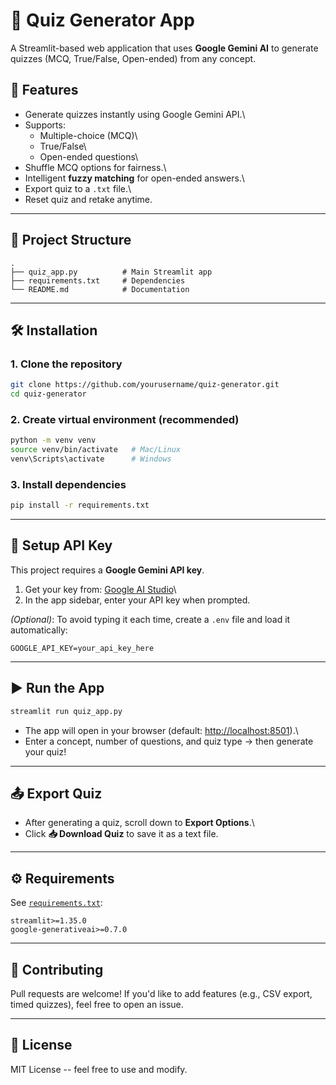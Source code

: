 # 📘 Quiz Generator App

A Streamlit-based web application that uses **Google Gemini AI** to
generate quizzes (MCQ, True/False, Open-ended) from any concept.

## 🚀 Features

-   Generate quizzes instantly using Google Gemini API.\
-   Supports:
    -   Multiple-choice (MCQ)\
    -   True/False\
    -   Open-ended questions\
-   Shuffle MCQ options for fairness.\
-   Intelligent **fuzzy matching** for open-ended answers.\
-   Export quiz to a `.txt` file.\
-   Reset quiz and retake anytime.

------------------------------------------------------------------------

## 📂 Project Structure

    .
    ├── quiz_app.py          # Main Streamlit app
    ├── requirements.txt     # Dependencies
    └── README.md            # Documentation

------------------------------------------------------------------------

## 🛠️ Installation

### 1. Clone the repository

``` bash
git clone https://github.com/yourusername/quiz-generator.git
cd quiz-generator
```

### 2. Create virtual environment (recommended)

``` bash
python -m venv venv
source venv/bin/activate   # Mac/Linux
venv\Scripts\activate      # Windows
```

### 3. Install dependencies

``` bash
pip install -r requirements.txt
```

------------------------------------------------------------------------

## 🔑 Setup API Key

This project requires a **Google Gemini API key**.

1.  Get your key from: [Google AI
    Studio](https://aistudio.google.com/app/apikey)\
2.  In the app sidebar, enter your API key when prompted.

*(Optional)*: To avoid typing it each time, create a `.env` file and
load it automatically:

``` env
GOOGLE_API_KEY=your_api_key_here
```

------------------------------------------------------------------------

## ▶️ Run the App

``` bash
streamlit run quiz_app.py
```

-   The app will open in your browser (default:
    <http://localhost:8501>).\
-   Enter a concept, number of questions, and quiz type → then generate
    your quiz!

------------------------------------------------------------------------

## 📤 Export Quiz

-   After generating a quiz, scroll down to **Export Options**.\
-   Click **📥 Download Quiz** to save it as a text file.

------------------------------------------------------------------------

## ⚙️ Requirements

See [`requirements.txt`](requirements.txt):

    streamlit>=1.35.0
    google-generativeai>=0.7.0

------------------------------------------------------------------------

## 🙌 Contributing

Pull requests are welcome! If you'd like to add features (e.g., CSV
export, timed quizzes), feel free to open an issue.

------------------------------------------------------------------------

## 📜 License

MIT License -- feel free to use and modify.
